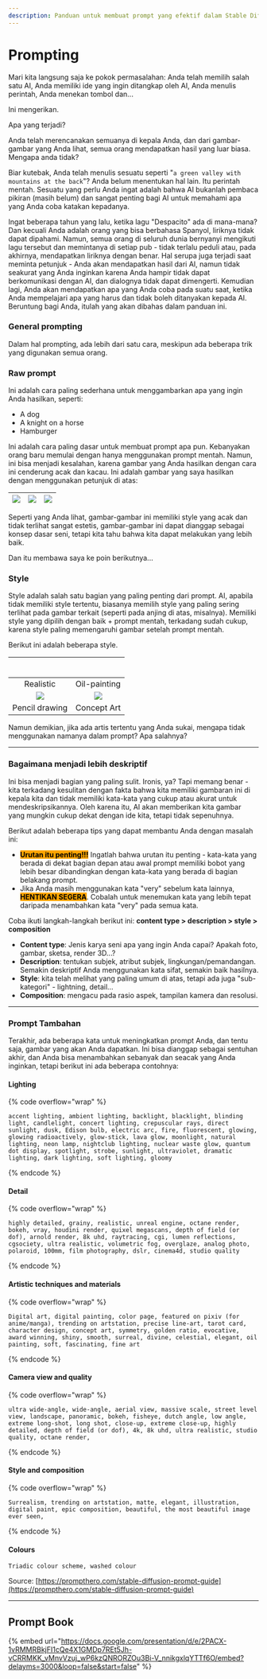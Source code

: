 ```yaml
---
description: Panduan untuk membuat prompt yang efektif dalam Stable Diffusion.
---
```


# Prompting

Mari kita langsung saja ke pokok permasalahan: Anda telah memilih salah satu AI, Anda memiliki ide yang ingin ditangkap oleh AI, Anda menulis perintah, Anda menekan tombol dan...

Ini mengerikan.

Apa yang terjadi?

Anda telah merencanakan semuanya di kepala Anda, dan dari gambar-gambar yang Anda lihat, semua orang mendapatkan hasil yang luar biasa. Mengapa anda tidak?

Biar kutebak, Anda telah menulis sesuatu seperti "`a green valley with mountains at the back`"? Anda belum menentukan hal lain. Itu perintah mentah. Sesuatu yang perlu Anda ingat adalah bahwa AI bukanlah pembaca pikiran (masih belum) dan sangat penting bagi AI untuk memahami apa yang Anda coba katakan kepadanya.

Ingat beberapa tahun yang lalu, ketika lagu "Despacito" ada di mana-mana? Dan kecuali Anda adalah orang yang bisa berbahasa Spanyol, liriknya tidak dapat dipahami. Namun, semua orang di seluruh dunia bernyanyi mengikuti lagu tersebut dan memintanya di setiap pub - tidak terlalu peduli atau, pada akhirnya, mendapatkan liriknya dengan benar. Hal serupa juga terjadi saat meminta petunjuk - Anda akan mendapatkan hasil dari AI, namun tidak seakurat yang Anda inginkan karena Anda hampir tidak dapat berkomunikasi dengan AI, dan dialognya tidak dapat dimengerti. Kemudian lagi, Anda akan mendapatkan apa yang Anda coba pada suatu saat, ketika Anda mempelajari apa yang harus dan tidak boleh ditanyakan kepada AI. Beruntung bagi Anda, itulah yang akan dibahas dalam panduan ini.

### **General prompting**

Dalam hal prompting, ada lebih dari satu cara, meskipun ada beberapa trik yang digunakan semua orang.

### **Raw prompt**

Ini adalah cara paling sederhana untuk menggambarkan apa yang ingin Anda hasilkan, seperti:

* A dog
* A knight on a horse
* Hamburger

Ini adalah cara paling dasar untuk membuat  prompt apa pun. Kebanyakan orang baru memulai dengan hanya menggunakan prompt mentah. Namun, ini bisa menjadi kesalahan, karena gambar yang Anda hasilkan dengan cara ini cenderung acak dan kacau. Ini adalah gambar yang saya hasilkan dengan menggunakan petunjuk di atas:



| ![](<../../.gitbook/assets/image (4) (1).png>) | ![](<../../.gitbook/assets/image (6) (1).png>) | ![](<../../.gitbook/assets/image (7) (1).png>) |
| ---------------------------------------------- | ---------------------------------------------- | ---------------------------------------------- |

Seperti yang Anda lihat, gambar-gambar ini memiliki style yang acak dan tidak terlihat sangat estetis, gambar-gambar ini dapat dianggap sebagai konsep dasar seni, tetapi kita tahu bahwa kita dapat melakukan yang lebih baik.

Dan itu membawa saya ke poin berikutnya...

### **Style**

Style adalah salah satu bagian yang paling penting dari prompt. AI, apabila tidak memiliki style tertentu, biasanya memilih style yang paling sering terlihat pada gambar terkait (seperti pada anjing di atas, misalnya). Memiliki style yang dipilih dengan baik + prompt mentah, terkadang sudah cukup, karena style paling memengaruhi gambar setelah prompt mentah.

Berikut ini adalah beberapa style.

| <img src="../../.gitbook/assets/image (8) (1).png" alt="" data-size="original"> | <p></p><p><img src="../../.gitbook/assets/image (9) (1).png" alt=""></p> |
| :-----------------------------------------------------------------------------: | :----------------------------------------------------------------------: |
|                                    Realistic                                    |                               Oil-painting                               |
|                 ![](<../../.gitbook/assets/image (10) (1).png>)                 |              ![](<../../.gitbook/assets/image (11) (1).png>)             |
|                                  Pencil drawing                                 |                                Concept Art                               |

Namun demikian, jika ada artis tertentu yang Anda sukai, mengapa tidak menggunakan namanya dalam prompt? Apa salahnya?

***

### **Bagaimana menjadi lebih deskriptif**

Ini bisa menjadi bagian yang paling sulit. Ironis, ya? Tapi memang benar - kita terkadang kesulitan dengan fakta bahwa kita memiliki gambaran ini di kepala kita dan tidak memiliki kata-kata yang cukup atau akurat untuk mendeskripsikannya. Oleh karena itu, AI akan memberikan kita gambar yang mungkin cukup dekat dengan ide kita, tetapi tidak sepenuhnya.

Berikut adalah beberapa tips yang dapat membantu Anda dengan masalah ini:

* <mark style="background-color:orange;">**Urutan itu penting!!!**</mark> Ingatlah bahwa urutan itu penting - kata-kata yang berada di dekat bagian depan atau awal prompt memiliki bobot yang lebih besar dibandingkan dengan kata-kata yang berada di bagian belakang prompt.
* Jika Anda masih menggunakan kata "very" sebelum kata lainnya, <mark style="background-color:orange;">**HENTIKAN SEGERA**</mark>. Cobalah untuk menemukan kata yang lebih tepat daripada menambahkan kata "very" pada semua kata.&#x20;

Coba ikuti langkah-langkah berikut ini: **content type > description > style > composition**

* **Content type**: Jenis karya seni apa yang ingin Anda capai? Apakah foto, gambar, sketsa, render 3D...?
* **Description**: tentukan subjek, atribut subjek, lingkungan/pemandangan. Semakin deskriptif Anda menggunakan kata sifat, semakin baik hasilnya.
* **Style**: kita telah melihat yang paling umum di atas, tetapi ada juga "sub-kategori" - lightning, detail…
* **Composition**: mengacu pada rasio aspek, tampilan kamera dan resolusi.

***

### **Prompt Tambahan**

Terakhir, ada beberapa kata untuk meningkatkan prompt Anda, dan tentu saja, gambar yang akan Anda dapatkan. Ini bisa dianggap sebagai sentuhan akhir, dan Anda bisa menambahkan sebanyak dan seacak yang Anda inginkan, tetapi berikut ini ada beberapa contohnya:

#### Lighting

{% code overflow="wrap" %}
```
accent lighting, ambient lighting, backlight, blacklight, blinding light, candlelight, concert lighting, crepuscular rays, direct sunlight, dusk, Edison bulb, electric arc, fire, fluorescent, glowing, glowing radioactively, glow-stick, lava glow, moonlight, natural lighting, neon lamp, nightclub lighting, nuclear waste glow, quantum dot display, spotlight, strobe, sunlight, ultraviolet, dramatic lighting, dark lighting, soft lighting, gloomy
```
{% endcode %}

#### Detail

{% code overflow="wrap" %}
```
highly detailed, grainy, realistic, unreal engine, octane render, bokeh, vray, houdini render, quixel megascans, depth of field (or dof), arnold render, 8k uhd, raytracing, cgi, lumen reflections, cgsociety, ultra realistic, volumetric fog, overglaze, analog photo, polaroid, 100mm, film photography, dslr, cinema4d, studio quality
```
{% endcode %}

#### Artistic techniques and materials

{% code overflow="wrap" %}
```
Digital art, digital painting, color page, featured on pixiv (for anime/manga), trending on artstation, precise line-art, tarot card, character design, concept art, symmetry, golden ratio, evocative, award winning, shiny, smooth, surreal, divine, celestial, elegant, oil painting, soft, fascinating, fine art
```
{% endcode %}

#### **Camera view and quality**

{% code overflow="wrap" %}
```
ultra wide-angle, wide-angle, aerial view, massive scale, street level view, landscape, panoramic, bokeh, fisheye, dutch angle, low angle, extreme long-shot, long shot, close-up, extreme close-up, highly detailed, depth of field (or dof), 4k, 8k uhd, ultra realistic, studio quality, octane render,
```
{% endcode %}

#### **Style and composition**

{% code overflow="wrap" %}
```
Surrealism, trending on artstation, matte, elegant, illustration, digital paint, epic composition, beautiful, the most beautiful image ever seen,
```
{% endcode %}

#### **Colours**

```
Triadic colour scheme, washed colour
```

Source: [https://prompthero.com/stable-diffusion-prompt-guide](https://prompthero.com/stable-diffusion-prompt-guide)

***

## Prompt Book

{% embed url="https://docs.google.com/presentation/d/e/2PACX-1vRMMRBkjFI1cQe4X1GMDp7REt5Jh-vCRRMKK_vMnvVzuj_wP6kzQNRORZOu3Bi-V_nnikgxlqYTTf6O/embed?delayms=3000&loop=false&start=false" %}
